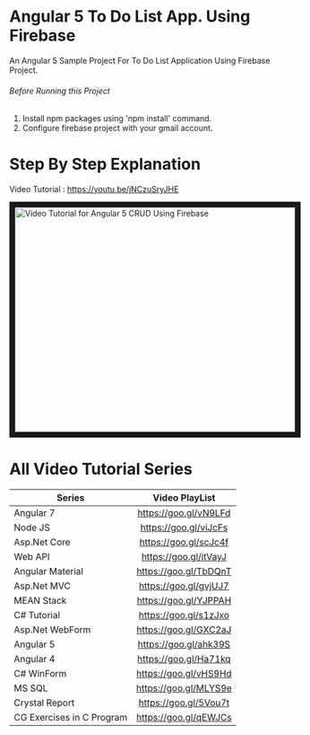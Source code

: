 # Angular 5 To Do List App. Using Firebase
An Angular 5 Sample Project For To Do List Application Using Firebase Project.

###### Before Running this Project
 1. Install npm packages using 'npm install' command.
 2. Configure firebase project with your gmail account.
 
 
 # Step By Step Explanation
 
 Video Tutorial : https://youtu.be/jNCzuSryJHE

 <a href="http://www.youtube.com/watch?feature=player_embedded&v=jNCzuSryJHE
" target="_blank"><img src="http://img.youtube.com/vi/jNCzuSryJHE/0.jpg" 
alt="Video Tutorial for Angular 5 CRUD Using Firebase" width="500" height="400" border="10" /></a>

# All Video Tutorial Series
| Series        | Video PlayList          |
| ------------- |:-------------:|
| Angular 7|https://goo.gl/vN9LFd  |
| Node JS|https://goo.gl/viJcFs  |
| Asp.Net Core|https://goo.gl/scJc4f  |
| Web API|https://goo.gl/itVayJ  |
| Angular Material|https://goo.gl/TbDQnT  |
| Asp.Net MVC|https://goo.gl/gvjUJ7  |
| MEAN Stack|https://goo.gl/YJPPAH  |
| C# Tutorial|https://goo.gl/s1zJxo  |
| Asp.Net WebForm|https://goo.gl/GXC2aJ  |
| Angular 5|https://goo.gl/ahk39S  |
| Angular 4|https://goo.gl/Ha71kq  |
| C# WinForm|https://goo.gl/vHS9Hd  |
| MS SQL|https://goo.gl/MLYS9e  |
| Crystal Report|https://goo.gl/5Vou7t  |
| CG Exercises in C Program|https://goo.gl/qEWJCs  |
